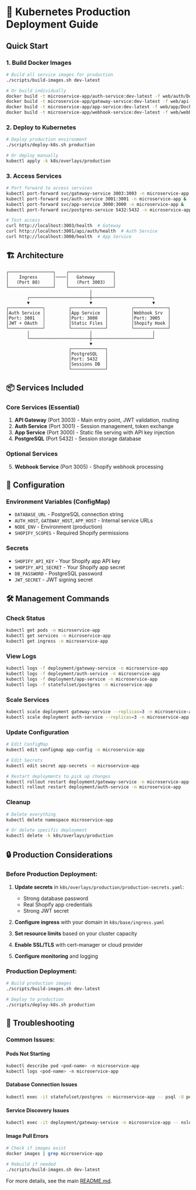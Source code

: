 # 🚀 Kubernetes Production Deployment Guide

## Quick Start

### 1. Build Docker Images
```bash
# Build all service images for production
./scripts/build-images.sh dev-latest

# Or build individually
docker build -t microservice-app/auth-service:dev-latest -f web/auth/Dockerfile web/
docker build -t microservice-app/gateway-service:dev-latest -f web/api-gateway/Dockerfile web/
docker build -t microservice-app/app-service:dev-latest -f web/app/Dockerfile web/
docker build -t microservice-app/webhook-service:dev-latest -f web/webhook/Dockerfile web/
```

### 2. Deploy to Kubernetes
```bash
# Deploy production environment
./scripts/deploy-k8s.sh production

# Or deploy manually
kubectl apply -k k8s/overlays/production
```

### 3. Access Services
```bash
# Port forward to access services
kubectl port-forward svc/gateway-service 3003:3003 -n microservice-app &
kubectl port-forward svc/auth-service 3001:3001 -n microservice-app &
kubectl port-forward svc/app-service 3000:3000 -n microservice-app &
kubectl port-forward svc/postgres-service 5432:5432 -n microservice-app &

# Test access
curl http://localhost:3003/health  # Gateway
curl http://localhost:3001/api/auth/health  # Auth Service
curl http://localhost:3000/health  # App Service
```

## 🏗️ Architecture

```
┌─────────────────┐    ┌─────────────────┐
│    Ingress      │────│   Gateway       │
│   (Port 80)     │    │   (Port 3003)   │
└─────────────────┘    └─────────────────┘
                                │
        ┌───────────────────────┼───────────────────────┐
        ▼                       ▼                       ▼
┌─────────────┐         ┌─────────────┐         ┌─────────────┐
│Auth Service │         │App Service  │         │Webhook Srv  │
│Port: 3001   │         │Port: 3000   │         │Port: 3005   │ 
│JWT + OAuth  │         │Static Files │         │Shopify Hook │
└─────────────┘         └─────────────┘         └─────────────┘
        │                       │                       │
        └───────────────────────┼───────────────────────┘
                                ▼
                        ┌─────────────┐
                        │PostgreSQL   │
                        │Port: 5432   │
                        │Sessions DB  │
                        └─────────────┘
```

## 📦 Services Included

### Core Services (Essential)
1. **API Gateway** (Port 3003) - Main entry point, JWT validation, routing
2. **Auth Service** (Port 3001) - Session management, token exchange
3. **App Service** (Port 3000) - Static file serving with API key injection
4. **PostgreSQL** (Port 5432) - Session storage database

### Optional Services  
5. **Webhook Service** (Port 3005) - Shopify webhook processing

## 🔧 Configuration

### Environment Variables (ConfigMap)
- `DATABASE_URL` - PostgreSQL connection string
- `AUTH_HOST`, `GATEWAY_HOST`, `APP_HOST` - Internal service URLs
- `NODE_ENV` - Environment (production)
- `SHOPIFY_SCOPES` - Required Shopify permissions

### Secrets
- `SHOPIFY_API_KEY` - Your Shopify app API key
- `SHOPIFY_API_SECRET` - Your Shopify app secret
- `DB_PASSWORD` - PostgreSQL password
- `JWT_SECRET` - JWT signing secret

## 🛠️ Management Commands

### Check Status
```bash
kubectl get pods -n microservice-app
kubectl get services -n microservice-app
kubectl get ingress -n microservice-app
```

### View Logs
```bash
kubectl logs -f deployment/gateway-service -n microservice-app
kubectl logs -f deployment/auth-service -n microservice-app
kubectl logs -f deployment/app-service -n microservice-app
kubectl logs -f statefulset/postgres -n microservice-app
```

### Scale Services
```bash
kubectl scale deployment gateway-service --replicas=3 -n microservice-app
kubectl scale deployment auth-service --replicas=3 -n microservice-app
```

### Update Configuration
```bash
# Edit ConfigMap
kubectl edit configmap app-config -n microservice-app

# Edit Secrets
kubectl edit secret app-secrets -n microservice-app

# Restart deployments to pick up changes
kubectl rollout restart deployment/gateway-service -n microservice-app
kubectl rollout restart deployment/auth-service -n microservice-app
```

### Cleanup
```bash
# Delete everything
kubectl delete namespace microservice-app

# Or delete specific deployment
kubectl delete -k k8s/overlays/production
```

## 🔒 Production Considerations

### Before Production Deployment:
1. **Update secrets** in `k8s/overlays/production/production-secrets.yaml`:
   - Strong database password
   - Real Shopify app credentials
   - Strong JWT secret

2. **Configure ingress** with your domain in `k8s/base/ingress.yaml`

3. **Set resource limits** based on your cluster capacity

4. **Enable SSL/TLS** with cert-manager or cloud provider

5. **Configure monitoring** and logging

### Production Deployment:
```bash
# Build production images
./scripts/build-images.sh dev-latest

# Deploy to production
./scripts/deploy-k8s.sh production
```

## 🐛 Troubleshooting

### Common Issues:

#### Pods Not Starting
```bash
kubectl describe pod <pod-name> -n microservice-app
kubectl logs <pod-name> -n microservice-app
```

#### Database Connection Issues
```bash
kubectl exec -it statefulset/postgres -n microservice-app -- psql -U postgres -d microservice_app
```

#### Service Discovery Issues
```bash
kubectl exec -it deployment/gateway-service -n microservice-app -- nslookup auth-service
```

#### Image Pull Errors
```bash
# Check if images exist
docker images | grep microservice-app

# Rebuild if needed
./scripts/build-images.sh dev-latest
```

For more details, see the main [README.md](./README.md).